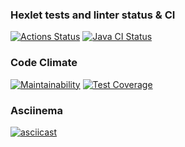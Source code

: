### Hexlet tests and linter status & CI
[![Actions Status](https://github.com/vladsmelianets/java-project-lvl2/workflows/hexlet-check/badge.svg)](https://github.com/vladsmelianets/java-project-lvl2/actions)
[![Java CI Status](https://github.com/vladsmelianets/java-project-lvl2/actions/workflows/java-ci.yml/badge.svg)](https://github.com/vladsmelianets/java-project-lvl2/actions/workflows/java-ci.yml)

### Code Climate
[![Maintainability](https://api.codeclimate.com/v1/badges/f38584e67886ea6a57ba/maintainability)](https://codeclimate.com/github/vladsmelianets/java-project-lvl2/maintainability)
[![Test Coverage](https://api.codeclimate.com/v1/badges/f38584e67886ea6a57ba/test_coverage)](https://codeclimate.com/github/vladsmelianets/java-project-lvl2/test_coverage)

### Asciinema
[![asciicast](https://asciinema.org/a/MyJx5EpMlQS9oEOSF6nFSf0Jj.svg)](https://asciinema.org/a/MyJx5EpMlQS9oEOSF6nFSf0Jj)
